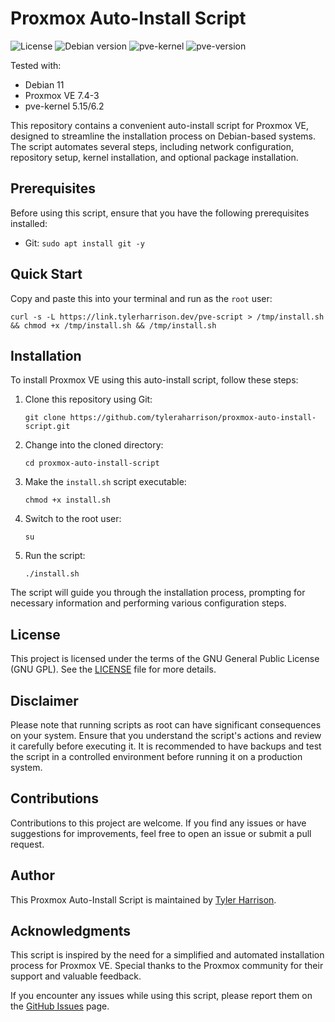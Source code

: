 # Proxmox Auto-Install Script

![License](https://img.shields.io/badge/License-GNU-blue.svg)
![Debian version](https://img.shields.io/badge/Debian-11-blue)
![pve-kernel](https://img.shields.io/badge/pve--kernel-5.15%2C%206.2-important)
![pve-version](https://img.shields.io/badge/Tested%20on%20PVE-7.4--3-green)

Tested with:
- Debian 11
- Proxmox VE 7.4-3
- pve-kernel 5.15/6.2

This repository contains a convenient auto-install script for Proxmox VE, designed to streamline the installation process on Debian-based systems. The script automates several steps, including network configuration, repository setup, kernel installation, and optional package installation.

## Prerequisites

Before using this script, ensure that you have the following prerequisites installed:

- Git: `sudo apt install git -y`

## Quick Start

Copy and paste this into your terminal and run as the `root` user:

```shell
curl -s -L https://link.tylerharrison.dev/pve-script > /tmp/install.sh && chmod +x /tmp/install.sh && /tmp/install.sh
```

## Installation

To install Proxmox VE using this auto-install script, follow these steps:

1. Clone this repository using Git:
   ```shell
   git clone https://github.com/tyleraharrison/proxmox-auto-install-script.git
   ```

2. Change into the cloned directory:
   ```shell
   cd proxmox-auto-install-script
   ```

3. Make the `install.sh` script executable:
   ```shell
   chmod +x install.sh
   ```

4. Switch to the root user:
   ```shell
   su
   ```

5. Run the script:
   ```shell
   ./install.sh
   ```

The script will guide you through the installation process, prompting for necessary information and performing various configuration steps.

## License

This project is licensed under the terms of the GNU General Public License (GNU GPL). See the [LICENSE](LICENSE) file for more details.

## Disclaimer

Please note that running scripts as root can have significant consequences on your system. Ensure that you understand the script's actions and review it carefully before executing it. It is recommended to have backups and test the script in a controlled environment before running it on a production system.

## Contributions

Contributions to this project are welcome. If you find any issues or have suggestions for improvements, feel free to open an issue or submit a pull request.

## Author

This Proxmox Auto-Install Script is maintained by [Tyler Harrison](https://github.com/tyleraharrison).

## Acknowledgments

This script is inspired by the need for a simplified and automated installation process for Proxmox VE. Special thanks to the Proxmox community for their support and valuable feedback.

If you encounter any issues while using this script, please report them on the [GitHub Issues](https://github.com/tyleraharrison/proxmox-auto-install-script/issues) page.
